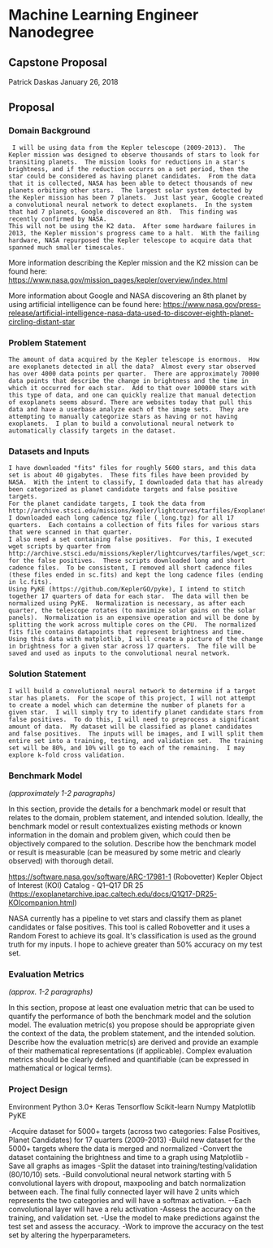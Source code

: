# Machine Learning Engineer Nanodegree
## Capstone Proposal
Patrick Daskas
January 26, 2018

## Proposal


### Domain Background
     I will be using data from the Kepler telescope (2009-2013).  The Kepler mission was designed to observe thousands of stars to look for transiting planets.  The mission looks for reductions in a star's brightness, and if the reduction occurrs on a set period, then the star could be considered as having planet candidates.  From the data that it is collected, NASA has been able to detect thousands of new planets orbiting other stars.  The largest solar system detected by the Kepler mission has been 7 planets.  Just last year, Google created a convolutional neural network to detect exoplanets.  In the system that had 7 planets, Google discovered an 8th.  This finding was recently confirmed by NASA.
    This will not be using the K2 data.  After some hardware failures in 2013, the Kepler mission's progress came to a halt.  With the failing hardware, NASA repurposed the Kepler telescope to acquire data that spanned much smaller timescales.

More information describing the Kepler mission and the K2 mission can be found here:
https://www.nasa.gov/mission_pages/kepler/overview/index.html

More information about Google and NASA discovering an 8th planet by using artificial intelligence can be found here:
https://www.nasa.gov/press-release/artificial-intelligence-nasa-data-used-to-discover-eighth-planet-circling-distant-star

### Problem Statement
    The amount of data acquired by the Kepler telescope is enormous.  How  are exoplanets detected in all the data?  Almost every star observed has over 4000 data points per quarter.  There are approximately 70000 data points that describe the change in brightness and the time in which it occurred for each star.  Add to that over 100000 stars with this type of data, and one can quickly realize that manual detection of exoplanets seems absurd. There are websites today that pull this data and have a userbase analyze each of the image sets.  They are attempting to manually categorize stars as having or not having exoplanets.  I plan to build a convolutional neural network to automatically classify targets in the dataset.

### Datasets and Inputs
    I have downloaded "fits" files for roughly 5600 stars, and this data set is about 40 gigabytes.  These fits files have been provided by NASA.  With the intent to classify, I downloaded data that has already been categorized as planet candidate targets and false positive targets. 
    For the planet candidate targets, I took the data from http://archive.stsci.edu/missions/kepler/lightcurves/tarfiles/Exoplanet_KOI/.  I downloaded each long cadence tgz file (_long.tgz) for all 17 quarters.  Each contains a collection of fits files for various stars that were scanned in that quarter.
    I also need a set containing false positives.  For this, I executed wget scripts by quarter from http://archive.stsci.edu/missions/kepler/lightcurves/tarfiles/wget_scripts/ for the false positives.  These scripts downloaded long and short cadence files.  To be consistent, I removed all short cadence files (these files ended in sc.fits) and kept the long cadence files (ending in lc.fits).
    Using PyKE (https://github.com/KeplerGO/pyke), I intend to stitch together 17 quarters of data for each star.  The data will then be normalized using PyKE.  Normalization is necessary, as after each quarter, the telescope rotates (to maximize solar gains on the solar panels).  Normalization is an expensive operation and will be done by splitting the work across multiple cores on the CPU.  The normalized fits file contains datapoints that represent brightness and time.  Using this data with matplotlib, I will create a picture of the change in brightness for a given star across 17 quarters.  The file will be saved and used as inputs to the convolutional neural network.

### Solution Statement
    I will build a convolutional neural network to determine if a target star has planets.  For the scope of this project, I will not attempt to create a model which can determine the number of planets for a given star.  I will simply try to identify planet candidate stars from false positives.  To do this, I will need to preprocess a significant amount of data.  My dataset will be classified as planet candidates and false positives.  The inputs will be images, and I will split them entire set into a training, testing, and validation set.  The training set will be 80%, and 10% will go to each of the remaining.  I may explore k-fold cross validation. 

### Benchmark Model
_(approximately 1-2 paragraphs)_

In this section, provide the details for a benchmark model or result that relates to the domain, problem statement, and intended solution. Ideally, the benchmark model or result contextualizes existing methods or known information in the domain and problem given, which could then be objectively compared to the solution. Describe how the benchmark model or result is measurable (can be measured by some metric and clearly observed) with thorough detail.

https://software.nasa.gov/software/ARC-17981-1 (Robovetter)
Kepler Object of Interest (KOI) Catalog - Q1–Q17 DR 25 (https://exoplanetarchive.ipac.caltech.edu/docs/Q1Q17-DR25-KOIcompanion.html)

NASA currently has a pipeline to vet stars and classify them as planet candidates or false positives.  This tool is called Robovetter and it  uses a Random Forest to achieve its goal.  It's classification is used as the ground truth for my inputs.  I hope to achieve greater than 50% accuracy on my test set.


### Evaluation Metrics
_(approx. 1-2 paragraphs)_

In this section, propose at least one evaluation metric that can be used to quantify the performance of both the benchmark model and the solution model. The evaluation metric(s) you propose should be appropriate given the context of the data, the problem statement, and the intended solution. Describe how the evaluation metric(s) are derived and provide an example of their mathematical representations (if applicable). Complex evaluation metrics should be clearly defined and quantifiable (can be expressed in mathematical or logical terms).

### Project Design
Environment
Python 3.0+
Keras
Tensorflow
Scikit-learn
Numpy
Matplotlib
PyKE

-Acquire dataset for 5000+ targets (across two categories: False Positives, Planet Candidates) for 17 quarters (2009-2013)
-Build new dataset for the 5000+ targets where the data is merged and normalized
-Convert the dataset containing the brightness and time to a graph using Matplotlib
-Save all graphs as images
-Split the dataset into training/testing/validation (80/10/10) sets.
-Build convolutional neural network starting with 5 convolutional layers with dropout, maxpooling and batch normalization between each.  The final fully connected layer will have 2 units which represents the two categories and will have a softmax activation.
--Each convolutional layer will have a relu activation
-Assess the accuracy on the training, and validation set.
-Use the model to make predictions against the test set and assess the accuracy.
-Work to improve the accuracy on the test set by altering the hyperparameters.  

